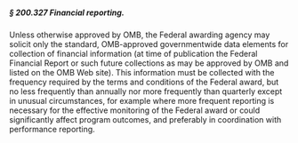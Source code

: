 ##### § 200.327 Financial reporting. #####

Unless otherwise approved by OMB, the Federal awarding agency may solicit only the standard, OMB-approved governmentwide data elements for collection of financial information (at time of publication the Federal Financial Report or such future collections as may be approved by OMB and listed on the OMB Web site). This information must be collected with the frequency required by the terms and conditions of the Federal award, but no less frequently than annually nor more frequently than quarterly except in unusual circumstances, for example where more frequent reporting is necessary for the effective monitoring of the Federal award or could significantly affect program outcomes, and preferably in coordination with performance reporting.